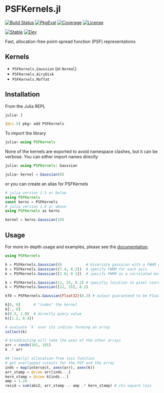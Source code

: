 # PSFKernels.jl

[![Build Status](https://github.com/juliaastro/PSFKernels.jl/workflows/CI/badge.svg)](https://github.com/juliaastro/PSFKernels.jl/actions)
[![PkgEval](https://juliaci.github.io/NanosoldierReports/pkgeval_badges/P/PSFKernels.svg)](https://juliaci.github.io/NanosoldierReports/pkgeval_badges/report.html)
[![Coverage](https://codecov.io/gh/juliaastro/PSFKernels.jl/branch/master/graph/badge.svg?branch=master)](https://codecov.io/gh/juliaastro/PSFKernels.jl)
[![License](https://img.shields.io/badge/License-MIT-yellow.svg)](https://opensource.org/licenses/MIT)

[![Stable](https://img.shields.io/badge/docs-stable-blue.svg)](https://juliaastro.github.io/PSFKernels.jl/stable)
[![Dev](https://img.shields.io/badge/docs-dev-blue.svg)](https://juliaastro.github.io/PSFKernels.jl/dev)

Fast, allocation-free point-spread function (PSF) representations

## Kernels

* `PSFKernels.Gaussian` (or `Normal`)
* `PSFKernels.AiryDisk`
* `PSFKernels.Moffat`

## Installation

From the Julia REPL

```julia
julia> ]

(@v1.5) pkg> add PSFKernels
```

To import the library

```julia
julia> using PSFKernels
```

None of the kernels are exported to avoid namespace clashes, but it can be verbose. You can either import names directly

```julia
julia> using PSFKernels: Gaussian

julia> kernel = Gaussian(8)
```

or you can create an alias for PSFKernels

```julia
# julia version 1.5 or below
using PSFKernels
const kerns = PSFKernels
# julia version 1.6 or above
using PSFKernels as kerns

kernel = kerns.Gaussian(10)
```

## Usage

For more in-depth usage and examples, please see the [documentation]([https://](https://juliaastro.github.io/PSFKernels.jl/dev)).

```julia
using PSFKernels

k = PSFKernels.Gaussian(8)           # bivariate gaussian with a FWHM of 8 pixels
k = PSFKernels.Gaussian((7.4, 8.2))  # specify FWHM for each axis
k = PSFKernels.Gaussian([1 0; 0 1])  # specify FWHM as a correlated matrix

k = PSFKernels.Gaussian(12, 25, 8.2) # specifiy location in pixel coordinates
k = PSFKernels.Gaussian([12, 25], 8.2)

kf0 = PSFKernels.Gaussian{Float32}(8.2) # output guaranteed to be Float32
```

```julia
k[0, 0]      # "index" the kernel
k[:, 0]
k(0.3, 1.0)  # directly query value
k([1.2, 0.4])

# evaluate `k` over its indices forming an array
collect(k)

# broadcasting will take the axes of the other arrays
arr = randn(101, 101)
k .* arr

## (nearly) allocation-free loss function
# get overlapped cutouts for the PSF and the array
inds = map(intersect, axes(arr), axes(k))
arr_stamp = @view arr[inds...]
kern_stamp = @view k[inds...]
amp = 1.24
resid = sum(abs2, arr_stamp .- amp .* kern_stamp) # chi-square loss
```
